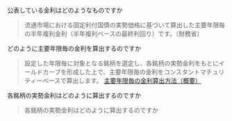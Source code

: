 公表している金利はどのようなものですか
> 流通市場における固定利付国債の実勢価格に基づいて算出した主要年限毎の半年複利金利（半年複利ベースの最終利回り）です。（財務省）

どのように主要年限毎の金利を算出するのですか
> 設定した年限毎に対象となる銘柄を選定し、各銘柄の実勢金利をもとにイールドカーブを形成した上で、主要年限毎の金利をコンスタントマチュリティーベースで算出します。
[主要年限毎の金利算出方法（概要）](https://www.mof.go.jp/jgbs/reference/interest_rate/outline.pdf)

各銘柄の実勢金利はどのように算出するのですか

> 各銘柄の実勢金利はどのように算出するのですか